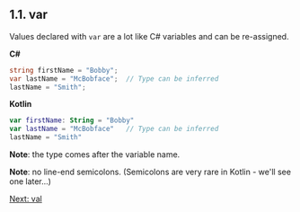 ## 1.1. var
Values declared with `var` are a lot like C# variables and can be re-assigned.

**C#**
```csharp
string firstName = "Bobby";
var lastName = "McBobface";  // Type can be inferred
lastName = "Smith";
```

**Kotlin**
```kotlin
var firstName: String = "Bobby"
var lastName = "McBobface"   // Type can be inferred
lastName = "Smith"
```

**Note**: the type comes after the variable name.

**Note**: no line-end semicolons. (Semicolons are very rare in Kotlin - we'll see one later...)

[Next: val](01-02-val.md)
